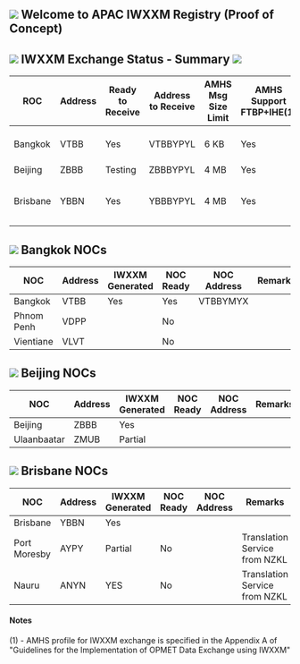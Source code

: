 ## ![](https://upload.wikimedia.org/wikipedia/en/thumb/6/62/International_Civil_Aviation_Organization_logo.svg/300px-International_Civil_Aviation_Organization_logo.svg.png) Welcome to APAC IWXXM Registry (Proof of Concept)


## ![](https://img.icons8.com/clouds/100/000000/windsock.png) IWXXM Exchange Status - Summary ![](https://img.icons8.com/dusk/64/000000/xml-file.png)

ROC | Address | Ready to Receive | Address to Receive | AMHS Msg Size Limit | AMHS Support FTBP+IHE(1) | Disseminate to ROCs | Disseminate to NOCs
-- | -- | -- | -- | -- | -- | -- | --
Bangkok | VTBB | Yes | VTBBYPYL | 6 KB | Yes | VHHH, WSSS, YBBB | Yes
Beijing | ZBBB | Testing | ZBBBYPYL | 4 MB | Yes |  |
Brisbane | YBBN | Yes | YBBBYPYL | 4 MB | Yes | NZKL, VHHH, VTBB, WSSS | No Recipients Ready

## ![](https://img.icons8.com/color/48/000000/thailand-circular.png) Bangkok NOCs

NOC | Address | IWXXM Generated | NOC Ready | NOC Address | Remarks
-- | -- | -- | -- | -- | --
Bangkok | VTBB | Yes | Yes | VTBBYMYX | 
Phnom Penh | VDPP |  | No |  | 
Vientiane | VLVT | | No |  | 

## ![](https://img.icons8.com/color/48/000000/china-circular.png) Beijing NOCs

NOC | Address | IWXXM Generated | NOC Ready | NOC Address | Remarks
-- | -- | -- | -- | -- | --
Beijing | ZBBB | Yes |  |  | 
Ulaanbaatar | ZMUB | Partial | |  | 

## ![](https://img.icons8.com/color/48/000000/australia-circular.png) Brisbane NOCs

NOC | Address | IWXXM Generated | NOC Ready | NOC Address | Remarks
-- | -- | -- | -- | -- | --
Brisbane | YBBN | Yes |  |  | 
Port Moresby | AYPY | Partial | No |  | Translation Service from NZKL
Nauru | ANYN | YES | No |  | Translation Service from NZKL

#### Notes
 (1) - AMHS profile for IWXXM exchange is specified in the Appendix A of "Guidelines for the Implementation of OPMET Data Exchange using IWXXM"
